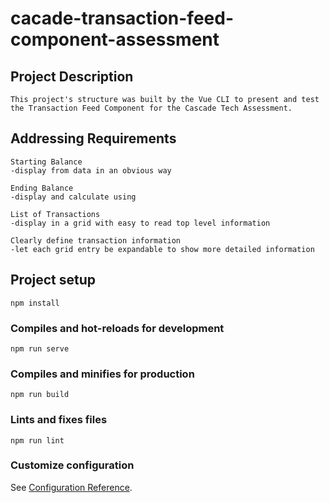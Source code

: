 # cacade-transaction-feed-component-assessment

## Project Description
```
This project's structure was built by the Vue CLI to present and test the Transaction Feed Component for the Cascade Tech Assessment.
```

## Addressing Requirements
```
Starting Balance
-display from data in an obvious way

Ending Balance
-display and calculate using

List of Transactions
-display in a grid with easy to read top level information

Clearly define transaction information
-let each grid entry be expandable to show more detailed information

```

## Project setup
```
npm install
```

### Compiles and hot-reloads for development
```
npm run serve
```

### Compiles and minifies for production
```
npm run build
```

### Lints and fixes files
```
npm run lint
```

### Customize configuration
See [Configuration Reference](https://cli.vuejs.org/config/).


